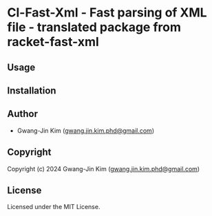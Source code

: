# Cl-Fast-Xml - Fast parsing of XML file - translated package from racket-fast-xml

## Usage

## Installation

## Author

* Gwang-Jin Kim (gwang.jin.kim.phd@gmail.com)

## Copyright

Copyright (c) 2024 Gwang-Jin Kim (gwang.jin.kim.phd@gmail.com)

## License

Licensed under the MIT License.
